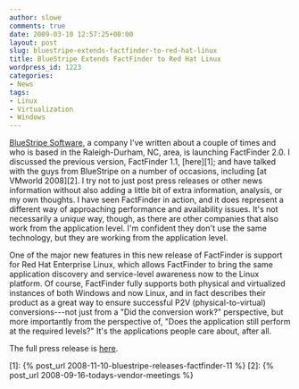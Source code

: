 ```yaml
---
author: slowe
comments: true
date: 2009-03-10 12:57:25+00:00
layout: post
slug: bluestripe-extends-factfinder-to-red-hat-linux
title: BlueStripe Extends FactFinder to Red Hat Linux
wordpress_id: 1223
categories:
- News
tags:
- Linux
- Virtualization
- Windows
---
```


[BlueStripe Software](http://bluestripe.com/), a company I've written about a couple of times and who is based in the Raleigh-Durham, NC, area, is launching FactFinder 2.0. I discussed the previous version, FactFinder 1.1, [here][1]; and have talked with the guys from BlueStripe on a number of occasions, including [at VMworld 2008][2]. I try not to just post press releases or other news information without also adding a little bit of extra information, analysis, or my own thoughts. I have seen FactFinder in action, and it does represent a different way of approaching performance and availability issues. It's not necessarily a _unique_ way, though, as there are other companies that also work from the application level. I'm confident they don't use the same technology, but they are working from the application level.

One of the major new features in this new release of FactFinder is support for Red Hat Enterprise Linux, which allows FactFinder to bring the same application discovery and service-level awareness now to the Linux platform. Of course, FactFinder fully supports both physical and virtualized instances of both Windows and now Linux, and in fact describes their product as a great way to ensure successful P2V (physical-to-virtual) conversions---not just from a "Did the conversion work?" perspective, but more importantly from the perspective of, "Does the application still perform at the required levels?" It's the applications people care about, after all.

The full press release is [here](http://bluestripe.com/blog/bluestripe-news/2009/03/10/3102009-bluestripe-software-launches-factfinder-20-delivering-its-award-winning-asm-solution-to-red-hat-enterprise-linux/).

[1]: {% post_url 2008-11-10-bluestripe-releases-factfinder-11 %}
[2]: {% post_url 2008-09-16-todays-vendor-meetings %}
